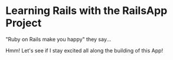 Learning Rails with the RailsApp Project
==

"Ruby on Rails make you happy" they say...

Hmm! Let's see if I stay excited all along the building of this App!
